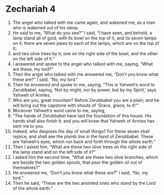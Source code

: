 ﻿
# Zechariah 4
1. The angel who talked with me came again, and wakened me, as a man who is wakened out of his sleep. 
2. He said to me, “What do you see?” I said, “I have seen, and behold, a lamp stand all of gold, with its bowl on the top of it, and its seven lamps on it; there are seven pipes to each of the lamps, which are on the top of it; 
3. and two olive trees by it, one on the right side of the bowl, and the other on the left side of it.” 
4. I answered and spoke to the angel who talked with me, saying, “What are these, my lord?” 
5. Then the angel who talked with me answered me, “Don’t you know what these are?” I said, “No, my lord.” 
6. Then he answered and spoke to me, saying, “This is Yahweh’s word to Zerubbabel, saying, ‘Not by might, nor by power, but by my Spirit,’ says Yahweh of Armies. 
7. Who are you, great mountain? Before Zerubbabel you are a plain; and he will bring out the capstone with shouts of ‘Grace, grace, to it!’” 
8. Moreover Yahweh’s word came to me, saying, 
9. “The hands of Zerubbabel have laid the foundation of this house. His hands shall also finish it; and you will know that Yahweh of Armies has sent me to you. 
10. Indeed, who despises the day of small things? For these seven shall rejoice, and shall see the plumb line in the hand of Zerubbabel. These are Yahweh’s eyes, which run back and forth through the whole earth.” 
11. Then I asked him, “What are these two olive trees on the right side of the lamp stand and on the left side of it?” 
12. I asked him the second time, “What are these two olive branches, which are beside the two golden spouts, that pour the golden oil out of themselves?” 
13. He answered me, “Don’t you know what these are?” I said, “No, my lord.” 
14. Then he said, “These are the two anointed ones who stand by the Lord of the whole earth.” 
